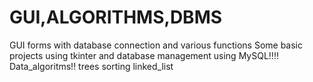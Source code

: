 # GUI,ALGORITHMS,DBMS
GUI forms with database connection and various functions 
Some basic projects using tkinter and database management using MySQL!!!!
Data_algoritms!!
trees
sorting
linked_list
